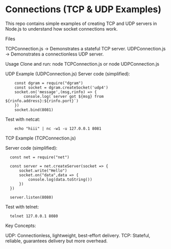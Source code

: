 # Connections (TCP & UDP Examples)

This repo contains simple examples of creating TCP and UDP servers in Node.js to understand how socket connections work.

Files

TCPConnection.js → Demonstrates a stateful TCP server.
UDPConnection.js → Demonstrates a connectionless UDP server.


Usage
Clone and run:
                                    node TCPConnection.js
                                    or
                                    node UDPConnection.js



UDP Example (UDPConnection.js)
Server code (simplified):

        const dgram = require("dgram")
        const socket = dgram.createSocket('udp4')
        socket.on('message',(msg,rinfo) => {
            console.log(`server got ${msg} from ${rinfo.address}:${rinfo.port}`)
        })
        socket.bind(8081)

Test with netcat:

        echo "hiii" | nc -w1 -u 127.0.0.1 8081






TCP Example (TCPConnection.js)

Server code (simplified):

      const net = require("net")
      
      const server = net.createServer(socket => {
          socket.write("Hello")
          socket.on("data",data => {
              console.log(data.toString())
          })
      })
      
      server.listen(8080)

Test with telnet:

      telnet 127.0.0.1 8080


Key Concepts:

UDP: Connectionless, lightweight, best-effort delivery.
TCP: Stateful, reliable, guarantees delivery but more overhead.
